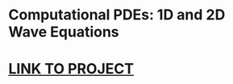 # Computational PDEs: 1D and 2D Wave Equations
# [LINK TO PROJECT](https://leonwu4951.github.io/compe-pdes/)
